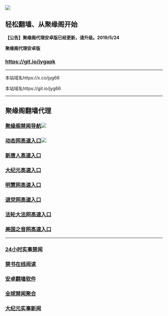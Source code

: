 ![](https://raw.githubusercontent.com/hao369/a/master/j.jpg)



## 轻松翻墙、从聚缘阁开始



**【公告】聚缘阁代理安卓版已经更新，请升级。2019/5/24**

 
**聚缘阁代理安卓版**
### https://git.io/jygapk  

***

本站域名https://x.co/jyg66 

本站域名https://git.io/jyg66



***




## 聚缘阁翻墙代理 

### [聚缘阁禁闻导航](https://e28vuwkm2i.execute-api.ap-northeast-1.amazonaws.com/44r)![](https://raw.githubusercontent.com/hao369/a/master/tj.gif)

### [动态网高速入口](http://496549z.hapi.hschnet.de/324232/2574)![](https://raw.githubusercontent.com/hao369/a/master/jygdl.gif)




### [新唐人高速入口](http://496549z.hapi.hschnet.de/324232/5)

### [大纪元高速入口](http://496549z.hapi.hschnet.de/324232/7)

### [明慧网高速入口](http://496549z.hapi.hschnet.de/324232/3)

### [退党网高速入口](http://496549z.hapi.hschnet.de/324232/8)

### [法轮大法网高速入口](http://496549z.hapi.hschnet.de/324232/15)

### [美国之音网高速入口](http://496549z.hapi.hschnet.de/324232/18)



***






### [24小时实事禁闻](https://git.io/fj3Go)

### [禁书在线阅读](https://github.com/txyzum203/djy/blob/master/gb/9p.md?flntdtv#1)


### [安卓翻墙软件](https://git.io/afq)

### [全球禁闻聚合](https://github.com/gfw-breaker/banned-news1/blob/master/README.md)

### [大纪元实事新闻](https://git.io/fjmgE)







